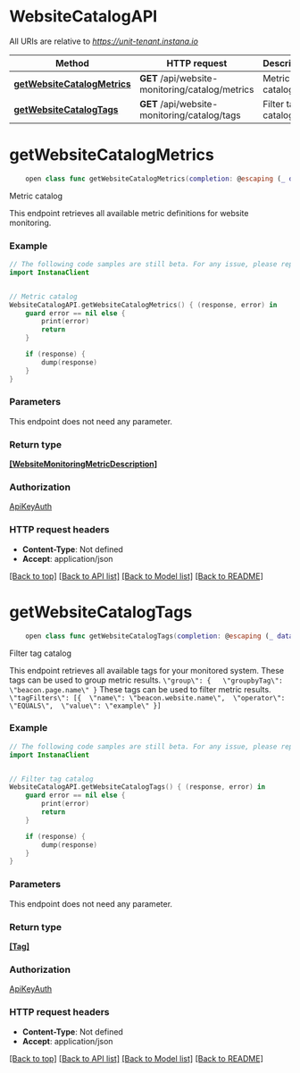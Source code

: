 # WebsiteCatalogAPI

All URIs are relative to *https://unit-tenant.instana.io*

Method | HTTP request | Description
------------- | ------------- | -------------
[**getWebsiteCatalogMetrics**](WebsiteCatalogAPI.md#getwebsitecatalogmetrics) | **GET** /api/website-monitoring/catalog/metrics | Metric catalog
[**getWebsiteCatalogTags**](WebsiteCatalogAPI.md#getwebsitecatalogtags) | **GET** /api/website-monitoring/catalog/tags | Filter tag catalog


# **getWebsiteCatalogMetrics**
```swift
    open class func getWebsiteCatalogMetrics(completion: @escaping (_ data: [WebsiteMonitoringMetricDescription]?, _ error: Error?) -> Void)
```

Metric catalog

This endpoint retrieves all available metric definitions for website monitoring. 

### Example 
```swift
// The following code samples are still beta. For any issue, please report via http://github.com/OpenAPITools/openapi-generator/issues/new
import InstanaClient


// Metric catalog
WebsiteCatalogAPI.getWebsiteCatalogMetrics() { (response, error) in
    guard error == nil else {
        print(error)
        return
    }

    if (response) {
        dump(response)
    }
}
```

### Parameters
This endpoint does not need any parameter.

### Return type

[**[WebsiteMonitoringMetricDescription]**](WebsiteMonitoringMetricDescription.md)

### Authorization

[ApiKeyAuth](../README.md#ApiKeyAuth)

### HTTP request headers

 - **Content-Type**: Not defined
 - **Accept**: application/json

[[Back to top]](#) [[Back to API list]](../README.md#documentation-for-api-endpoints) [[Back to Model list]](../README.md#documentation-for-models) [[Back to README]](../README.md)

# **getWebsiteCatalogTags**
```swift
    open class func getWebsiteCatalogTags(completion: @escaping (_ data: [Tag]?, _ error: Error?) -> Void)
```

Filter tag catalog

This endpoint retrieves all available tags for your monitored system.  These tags can be used to group metric results. ``` \"group\": {   \"groupbyTag\": \"beacon.page.name\" } ```  These tags can be used to filter metric results. ``` \"tagFilters\": [{  \"name\": \"beacon.website.name\",  \"operator\": \"EQUALS\",  \"value\": \"example\" }] ``` 

### Example 
```swift
// The following code samples are still beta. For any issue, please report via http://github.com/OpenAPITools/openapi-generator/issues/new
import InstanaClient


// Filter tag catalog
WebsiteCatalogAPI.getWebsiteCatalogTags() { (response, error) in
    guard error == nil else {
        print(error)
        return
    }

    if (response) {
        dump(response)
    }
}
```

### Parameters
This endpoint does not need any parameter.

### Return type

[**[Tag]**](Tag.md)

### Authorization

[ApiKeyAuth](../README.md#ApiKeyAuth)

### HTTP request headers

 - **Content-Type**: Not defined
 - **Accept**: application/json

[[Back to top]](#) [[Back to API list]](../README.md#documentation-for-api-endpoints) [[Back to Model list]](../README.md#documentation-for-models) [[Back to README]](../README.md)

